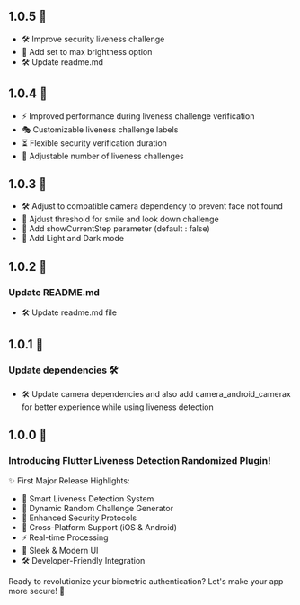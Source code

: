 ## 1.0.5 🚀

- 🛠️ Improve security liveness challenge
- 🎨 Add set to max brightness option
- 🛠️ Update readme.md

## 1.0.4 🚀

- ⚡ Improved performance during liveness challenge verification
- 🎭 Customizable liveness challenge labels
- ⏳ Flexible security verification duration
- 🎲 Adjustable number of liveness challenges

## 1.0.3 🚀

- 🛠️ Adjust to compatible camera dependency to prevent face not found
- 🔐 Ajdust threshold for smile and look down challenge
- 🎨 Add showCurrentStep parameter (default : false)
- 🎨 Add Light and Dark mode

## 1.0.2 🚀

### Update README.md

- 🛠️ Update readme.md file

## 1.0.1 🚀

### Update dependencies 🛠️

- 🛠️ Update camera dependencies and also add camera_android_camerax for better experience while using liveness detection

## 1.0.0 🚀

### Introducing Flutter Liveness Detection Randomized Plugin! 

✨ First Major Release Highlights:
- 🎯 Smart Liveness Detection System
- 🎲 Dynamic Random Challenge Generator
- 🔐 Enhanced Security Protocols
- 📱 Cross-Platform Support (iOS & Android)
- ⚡ Real-time Processing
- 🎨 Sleek & Modern UI
- 🛠️ Developer-Friendly Integration

Ready to revolutionize your biometric authentication? Let's make your app more secure! 💪